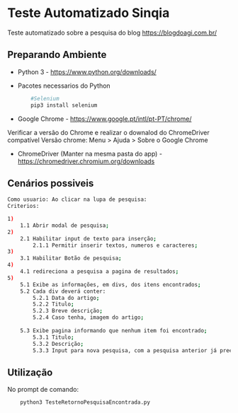 # Teste Automatizado Sinqia

Teste automatizado sobre a pesquisa do blog https://blogdoagi.com.br/


## Preparando Ambiente

* Python 3
        - https://www.python.org/downloads/

* Pacotes necessarios do Python
    ```sh
        #Selenium
        pip3 install selenium
    ```

* Google Chrome
        - https://www.google.pt/intl/pt-PT/chrome/

Verificar a versão do Chrome e realizar o downalod do ChromeDriver compatível
Versão chrome: Menu > Ajuda > Sobre o Google Chrome 

* ChromeDriver (Manter na mesma pasta do app)
        - https://chromedriver.chromium.org/downloads



## Cenários possiveis

```sh
Como usuario: Ao clicar na lupa de pesquisa:
Criterios:

1) 
    1.1 Abrir modal de pesquisa;
2) 
    2.1 Habilitar input de texto para inserção;
        2.1.1 Permitir inserir textos, numeros e caracteres;
3)
    3.1 Habilitar Botão de pesquisa;
4)
    4.1 redireciona a pesquisa a pagina de resultados;
5)
    5.1 Exibe as informações, em divs, dos itens encontrados;
    5.2 Cada div deverá conter:
        5.2.1 Data do artigo;
        5.2.2 Titulo;
        5.2.3 Breve descrição;
        5.2.4 Caso tenha, imagem do artigo;
        
    5.3 Exibe pagina informando que nenhum item foi encontrado;
        5.3.1 Titulo;
        5.3.2 Descrição;
        5.3.3 Input para nova pesquisa, com a pesquisa anterior já preenchida;

```
## Utilização

No prompt de comando:
```sh
    python3 TesteRetornoPesquisaEncontrada.py
```
